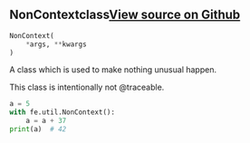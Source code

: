 ## NonContext<span class="tag">class</span><a class="sourcelink" href=https://github.com/fastestimator/fastestimator/blob/r1.2/fastestimator/util/util.py/#L216-L232>View source on Github</a>
```python
NonContext(
	*args, **kwargs
)
```
A class which is used to make nothing unusual happen.

This class is intentionally not @traceable.

```python
a = 5
with fe.util.NonContext():
    a = a + 37
print(a)  # 42
```


